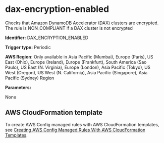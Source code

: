 # dax\-encryption\-enabled<a name="dax-encryption-enabled"></a>

Checks that Amazon DynamoDB Accelerator \(DAX\) clusters are encrypted\. The rule is NON\_COMPLIANT if a DAX cluster is not encrypted 

**Identifier:** DAX\_ENCRYPTION\_ENABLED

**Trigger type:** Periodic

**AWS Region:** Only available in Asia Pacific \(Mumbai\), Europe \(Paris\), US East \(Ohio\), Europe \(Ireland\), Europe \(Frankfurt\), South America \(Sao Paulo\), US East \(N\. Virginia\), Europe \(London\), Asia Pacific \(Tokyo\), US West \(Oregon\), US West \(N\. California\), Asia Pacific \(Singapore\), Asia Pacific \(Sydney\) Region

**Parameters:**

None  

## AWS CloudFormation template<a name="w85aac12c32c17b9d139c15"></a>

To create AWS Config managed rules with AWS CloudFormation templates, see [Creating AWS Config Managed Rules With AWS CloudFormation Templates](aws-config-managed-rules-cloudformation-templates.md)\.
